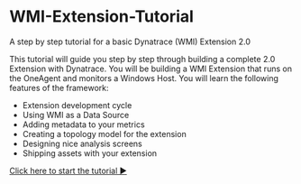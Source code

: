 # WMI-Extension-Tutorial
A step by step tutorial for a basic Dynatrace (WMI) Extension 2.0

This tutorial will guide you step by step through building a complete 2.0 Extension with Dynatrace. You will be building a WMI Extension that runs on the OneAgent and monitors a Windows Host. You will learn the following features of the framework:
* Extension development cycle
* Using WMI as a Data Source
* Adding metadata to your metrics
* Creating a topology model for the extension
* Designing nice analysis screens
* Shipping assets with your extension

[Click here to start the tutorial ▶](/1_Basic-Extension)
